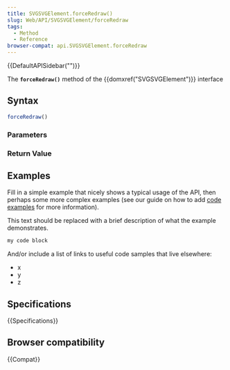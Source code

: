 ```yaml
---
title: SVGSVGElement.forceRedraw()
slug: Web/API/SVGSVGElement/forceRedraw
tags:
  - Method
  - Reference
browser-compat: api.SVGSVGElement.forceRedraw
---
```

{{DefaultAPISidebar("")}}

The **`forceRedraw()`** method of the {{domxref("SVGSVGElement")}} interface 

## Syntax

```js
forceRedraw()
```

### Parameters



### Return Value



## Examples

Fill in a simple example that nicely shows a typical usage of the API, then perhaps some more complex examples (see our guide on how to add [code examples](/en-US/docs/MDN/Contribute/Structures/Code_examples) for more information).

This text should be replaced with a brief description of what the example demonstrates.

```js
my code block
```

And/or include a list of links to useful code samples that live elsewhere:

*   x
*   y
*   z

## Specifications

{{Specifications}}

## Browser compatibility

{{Compat}}

